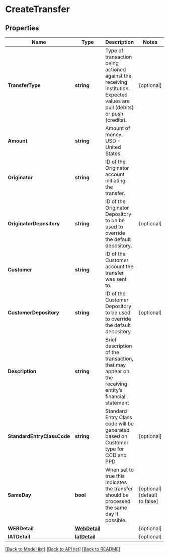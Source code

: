 # CreateTransfer

## Properties

Name | Type | Description | Notes
------------ | ------------- | ------------- | -------------
**TransferType** | **string** | Type of transaction being actioned against the receiving institution. Expected values are pull (debits) or push (credits). | [optional] 
**Amount** | **string** | Amount of money. USD - United States. | 
**Originator** | **string** | ID of the Originator account initiating the transfer. | 
**OriginatorDepository** | **string** | ID of the Originator Depository to be be used to override the default depository. | [optional] 
**Customer** | **string** | ID of the Customer account the transfer was sent to. | 
**CustomerDepository** | **string** | ID of the Customer Depository to be used to override the default depository | [optional] 
**Description** | **string** | Brief description of the transaction, that may appear on the receiving entity’s financial statement | 
**StandardEntryClassCode** | **string** | Standard Entry Class code will be generated based on Customer type for CCD and PPD | [optional] 
**SameDay** | **bool** | When set to true this indicates the transfer should be processed the same day if possible. | [optional] [default to false]
**WEBDetail** | [**WebDetail**](WEBDetail.md) |  | [optional] 
**IATDetail** | [**IatDetail**](IATDetail.md) |  | [optional] 

[[Back to Model list]](../README.md#documentation-for-models) [[Back to API list]](../README.md#documentation-for-api-endpoints) [[Back to README]](../README.md)


